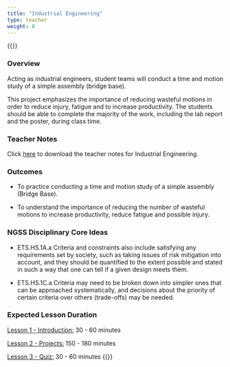 ```yaml
---
title: "Industrial Engineering"
type: teacher
weight: 8
---
```

{{<teacher>}}
### Overview

Acting as industrial engineers, student teams will conduct a time and motion study of a simple assembly (bridge base).  

This project emphasizes the importance of reducing wasteful motions in order to reduce injury, fatigue and to increase productivity. The students should be able to complete the majority of the work, including the lab report and the poster, during class time.  

### Teacher Notes

Click <a href="https://docs.google.com/document/d/1d6YJQeEmHiP3LFIBbkP8poCamptAxZDKyUpXobowXy0/edit?usp=sharing" target="_blank">here</a> to download the teacher notes for Industrial Engineering. 

### Outcomes 
* To practice conducting a time and motion study of a simple assembly (Bridge Base).

* To understand the importance of reducing the number of wasteful motions to increase productivity, reduce fatigue and possible injury. 

### NGSS Disciplinary Core Ideas

* ETS.HS.1A.a  Criteria and constraints also include satisfying any requirements set by society, such as taking issues of risk mitigation into account, and they should be quantified to the extent possible and stated in such a way that one can tell if a given design meets them.

* ETS.HS.1C.a  Criteria may need to be broken down into simpler ones that can be approached systematically, and decisions about the priority of certain criteria over others (trade-offs) may be needed. 

### Expected Lesson Duration

[Lesson 1 - Introduction:](http://intro-to-engineering-design.lsupathways.org/4_unit_4/industrial-engineering/1_lesson_1/) 30 - 60 minutes

[Lesson 2 - Projects:](http://intro-to-engineering-design.lsupathways.org/4_unit_4/industrial-engineering/2_lesson_2/) 150 - 180 minutes

[Lesson 3 - Quiz:](http://intro-to-engineering-design.lsupathways.org/4_unit_4/industrial-engineering/3_lesson_3/) 30 - 60 minutes
{{</teacher>}}